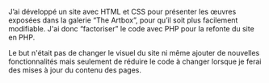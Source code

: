 J’ai développé un site avec HTML et CSS pour présenter les œuvres exposées dans la galerie  “The Artbox”, pour qu’il soit plus facilement modifiable. J'ai donc “factoriser” le code avec PHP pour la  refonte du site en PHP. 

Le but n'était pas  de changer le visuel du site ni même ajouter de nouvelles fonctionnalités mais  seulement de réduire le code à changer lorsque je ferai des mises à jour du contenu des pages. 
